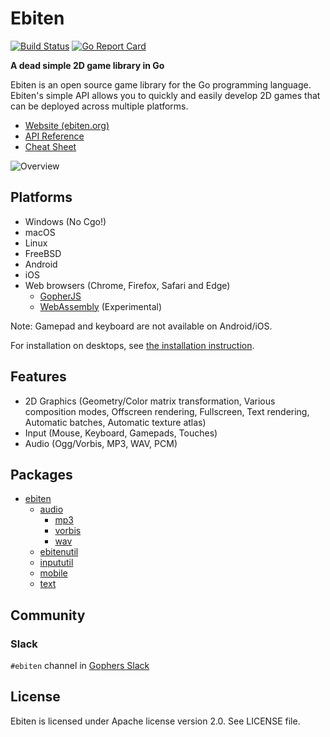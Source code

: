 # Ebiten

[![Build Status](https://travis-ci.org/hajimehoshi/ebiten.svg?branch=master)](https://travis-ci.org/hajimehoshi/ebiten)
[![Go Report Card](https://goreportcard.com/badge/github.com/hajimehoshi/ebiten)](https://goreportcard.com/report/github.com/hajimehoshi/ebiten)

**A dead simple 2D game library in Go**

Ebiten is an open source game library for the Go programming language. Ebiten's simple API allows you to quickly and easily develop 2D games that can be deployed across multiple platforms.

* [Website (ebiten.org)](https://ebiten.org)
* [API Reference](https://pkg.go.dev/github.com/hajimehoshi/ebiten)
* [Cheat Sheet](https://ebiten.org/documents/cheatsheet.html)

![Overview](https://ebiten.org/images/overview1.11.png)

## Platforms

* Windows (No Cgo!)
* macOS
* Linux
* FreeBSD
* Android
* iOS
* Web browsers (Chrome, Firefox, Safari and Edge)
  * [GopherJS](https://github.com/hajimehoshi/ebiten/wiki/GopherJS)
  * [WebAssembly](https://github.com/hajimehoshi/ebiten/wiki/WebAssembly) (Experimental)

Note: Gamepad and keyboard are not available on Android/iOS.

For installation on desktops, see [the installation instruction](https://ebiten.org/documents/install.html).

## Features

* 2D Graphics (Geometry/Color matrix transformation, Various composition modes, Offscreen rendering, Fullscreen, Text rendering, Automatic batches, Automatic texture atlas)
* Input (Mouse, Keyboard, Gamepads, Touches)
* Audio (Ogg/Vorbis, MP3, WAV, PCM)

## Packages

* [ebiten](https://pkg.go.dev/github.com/hajimehoshi/ebiten)
  * [audio](https://pkg.go.dev/github.com/hajimehoshi/ebiten/audio)
    * [mp3](https://pkg.go.dev/github.com/hajimehoshi/ebiten/audio/mp3)
    * [vorbis](https://pkg.go.dev/github.com/hajimehoshi/ebiten/audio/vorbis)
    * [wav](https://pkg.go.dev/github.com/hajimehoshi/ebiten/audio/wav)
  * [ebitenutil](https://pkg.go.dev/github.com/hajimehoshi/ebiten/ebitenutil)
  * [inpututil](https://pkg.go.dev/github.com/hajimehoshi/ebiten/inpututil)
  * [mobile](https://pkg.go.dev/github.com/hajimehoshi/ebiten/mobile)
  * [text](https://pkg.go.dev/github.com/hajimehoshi/ebiten/text)

## Community

### Slack

`#ebiten` channel in [Gophers Slack](https://blog.gopheracademy.com/gophers-slack-community/)

## License

Ebiten is licensed under Apache license version 2.0. See LICENSE file.
